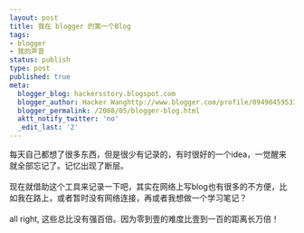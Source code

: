 ```yaml
---
layout: post
title: 我在 blogger 的第一个Blog
tags:
- blogger
- 我的声音
status: publish
type: post
published: true
meta:
  blogger_blog: hackersstory.blogspot.com
  blogger_author: Hacker Wanghttp://www.blogger.com/profile/09490459533264275905noreply@blogger.com
  blogger_permalink: /2008/05/blogger-blog.html
  aktt_notify_twitter: 'no'
  _edit_last: '2'
---
```

每天自己都想了很多东西，但是很少有记录的，有时很好的一个idea，一觉醒来就全部忘记了。记忆出现了断层。<br /><br />现在就借助这个工具来记录一下吧，其实在网络上写blog也有很多的不方便，比如我在路上，或者暂时没有网络连接，再或者我想做一个学习笔记？<br /><br />all right, 这些总比没有强百倍。因为零到壹的难度比壹到一百的距离长万倍！
